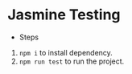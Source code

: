# Jasmine Testing 
- Steps 
 1. `npm i` to install dependency.
 2. `npm run test` to run the project.
